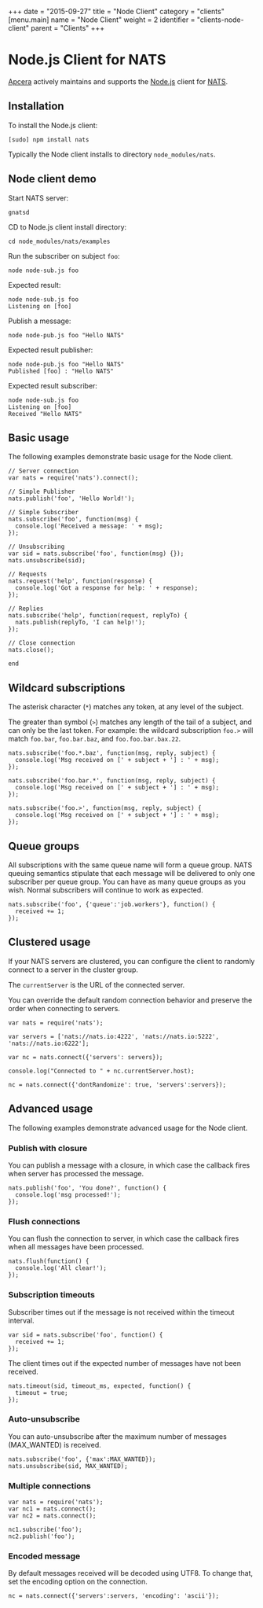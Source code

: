 +++
date = "2015-09-27"
title = "Node Client"
category = "clients"
[menu.main]
  name = "Node Client"
  weight = 2
  identifier = "clients-node-client"
  parent = "Clients"
+++

# Node.js Client for NATS

[Apcera](https://www.apcera.com/) actively maintains and supports the [Node.js](http://nodejs.org/) client for [NATS](https://nats.io).

## Installation

To install the Node.js client:

```
[sudo] npm install nats
```

Typically the Node client installs to directory `node_modules/nats`.

## Node client demo

Start NATS server:

```
gnatsd
```

CD to Node.js client install directory:

```
cd node_modules/nats/examples
```

Run the subscriber on subject `foo`:

```
node node-sub.js foo
```

Expected result:

```
node node-sub.js foo
Listening on [foo]
```

Publish a message:

```
node node-pub.js foo "Hello NATS"
```

Expected result publisher:

```
node node-pub.js foo "Hello NATS"
Published [foo] : "Hello NATS"
```

Expected result subscriber:

```
node node-sub.js foo
Listening on [foo]
Received "Hello NATS"
```

## Basic usage

The following examples demonstrate basic usage for the Node client.

```
// Server connection
var nats = require('nats').connect();

// Simple Publisher
nats.publish('foo', 'Hello World!');

// Simple Subscriber
nats.subscribe('foo', function(msg) {
  console.log('Received a message: ' + msg);
});

// Unsubscribing
var sid = nats.subscribe('foo', function(msg) {});
nats.unsubscribe(sid);

// Requests
nats.request('help', function(response) {
  console.log('Got a response for help: ' + response);
});

// Replies
nats.subscribe('help', function(request, replyTo) {
  nats.publish(replyTo, 'I can help!');
});

// Close connection
nats.close();

end
```

## Wildcard subscriptions

The asterisk character (`*`) matches any token, at any level of the subject.

The greater than symbol (`>`) matches any length of the tail of a subject, and can only be the last token. For example: the wildcard subscription `foo.>` will match `foo.bar`, `foo.bar.baz`, and `foo.foo.bar.bax.22`.

```
nats.subscribe('foo.*.baz', function(msg, reply, subject) {
  console.log('Msg received on [' + subject + '] : ' + msg);
});

nats.subscribe('foo.bar.*', function(msg, reply, subject) {
  console.log('Msg received on [' + subject + '] : ' + msg);
});

nats.subscribe('foo.>', function(msg, reply, subject) {
  console.log('Msg received on [' + subject + '] : ' + msg);
});
```

## Queue groups

All subscriptions with the same queue name will form a queue group. NATS queuing semantics stipulate that each message will be delivered to only one subscriber per queue group. You can have as many queue groups as you wish. Normal subscribers will continue to work as expected.

```
nats.subscribe('foo', {'queue':'job.workers'}, function() {
  received += 1;
});
```

## Clustered usage

If your NATS servers are clustered, you can configure the client to randomly connect to a server in the cluster group.

The `currentServer` is the URL of the connected server.

You can override the default random connection behavior and preserve the order when connecting to servers.

```
var nats = require('nats');

var servers = ['nats://nats.io:4222', 'nats://nats.io:5222', 'nats://nats.io:6222'];

var nc = nats.connect({'servers': servers});

console.log("Connected to " + nc.currentServer.host);

nc = nats.connect({'dontRandomize': true, 'servers':servers});
```

## Advanced usage

The following examples demonstrate advanced usage for the Node client.

### Publish with closure

You can publish a message with a closure, in which case the callback fires when server has processed the message.

```
nats.publish('foo', 'You done?', function() {
  console.log('msg processed!');
});
```

### Flush connections

You can flush the connection to server, in which case the callback fires when all messages have been processed.

```
nats.flush(function() {
  console.log('All clear!');
});
```

### Subscription timeouts

Subscriber times out if the message is not received within the timeout interval.

```
var sid = nats.subscribe('foo', function() {
  received += 1;
});
```

The client times out if the expected number of messages have not been received.

```
nats.timeout(sid, timeout_ms, expected, function() {
  timeout = true;
});
```

### Auto-unsubscribe

You can auto-unsubscribe after the maximum number of messages (MAX_WANTED) is received.

```
nats.subscribe('foo', {'max':MAX_WANTED});
nats.unsubscribe(sid, MAX_WANTED);
```

### Multiple connections

```
var nats = require('nats');
var nc1 = nats.connect();
var nc2 = nats.connect();

nc1.subscribe('foo');
nc2.publish('foo');
```

### Encoded message

By default messages received will be decoded using UTF8. To change that, set the encoding option on the connection.

```
nc = nats.connect({'servers':servers, 'encoding': 'ascii'});
```
